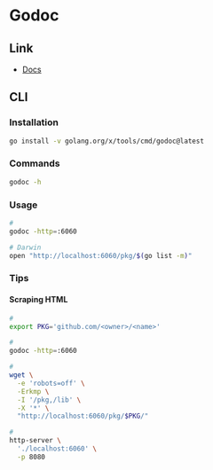 # Godoc

<!--
https://github.com/go101/golds
-->

## Link

- [Docs](https://pkg.go.dev/golang.org/x/tools/cmd/godoc)

## CLI

### Installation

```sh
go install -v golang.org/x/tools/cmd/godoc@latest
```

<!--
sudo apt -y install golang-doc
-->

### Commands

```sh
godoc -h
```

### Usage

```sh
#
godoc -http=:6060

# Darwin
open "http://localhost:6060/pkg/$(go list -m)"
```

### Tips

#### Scraping HTML

```sh
#
export PKG='github.com/<owner>/<name>'

#
godoc -http=:6060

#
wget \
  -e 'robots=off' \
  -Erkmp \
  -I '/pkg,/lib' \
  -X '*' \
  "http://localhost:6060/pkg/$PKG/"

#
http-server \
  './localhost:6060' \
  -p 8080
```

<!--
godoc -url "/pkg/$PKG" > ./reference.html
-->
